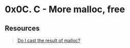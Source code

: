 # 0x0C. C - More malloc, free
## Resources
> [Do I cast the result of malloc?](https://stackoverflow.com/questions/605845/do-i-cast-the-result-of-malloc)
